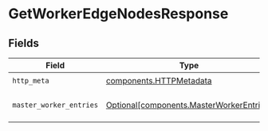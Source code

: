 # GetWorkerEdgeNodesResponse


## Fields

| Field                                                                                      | Type                                                                                       | Required                                                                                   | Description                                                                                |
| ------------------------------------------------------------------------------------------ | ------------------------------------------------------------------------------------------ | ------------------------------------------------------------------------------------------ | ------------------------------------------------------------------------------------------ |
| `http_meta`                                                                                | [components.HTTPMetadata](../../models/components/httpmetadata.md)                         | :heavy_check_mark:                                                                         | N/A                                                                                        |
| `master_worker_entries`                                                                    | [Optional[components.MasterWorkerEntries]](../../models/components/masterworkerentries.md) | :heavy_minus_sign:                                                                         | a list of MasterWorkerEntry objects                                                        |